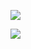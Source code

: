 ![](https://github-readme-stats.vercel.app/api?username=wenzhu23333&show_icons=true&theme=highcontrast&count_private=true)

![](https://github-readme-stats.vercel.app/api/top-langs/?username=wenzhu23333&theme=highcontrast&hide=html)


<!--
**wenzhu23333/wenzhu23333** is a ✨ _special_ ✨ repository because its `README.md` (this file) appears on your GitHub profile.

Here are some ideas to get you started:

- 🔭 I’m currently working on ...
- 🌱 I’m currently learning ...
- 👯 I’m looking to collaborate on ...
- 🤔 I’m looking for help with ...
- 💬 Ask me about ...
- 📫 How to reach me: ...
- 😄 Pronouns: ...
- ⚡ Fun fact: ...
-->
